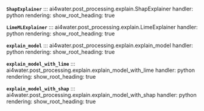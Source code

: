 **`ShapExplainer`**
::: ai4water.post_processing.explain.ShapExplainer
    handler: python
    rendering:
        show_root_heading: true

**`LimeMLExplainer`**
::: ai4water.post_processing.explain.LimeExplainer
    handler: python
    rendering:
        show_root_heading: true

**`explain_model`**
::: ai4water.post_processing.explain.explain_model
    handler: python
    rendering:
        show_root_heading: true

**`explain_model_with_lime`**
::: ai4water.post_processing.explain.explain_model_with_lime
    handler: python
    rendering:
        show_root_heading: true

**`explain_model_with_shap`**
::: ai4water.post_processing.explain.explain_model_with_shap
    handler: python
    rendering:
        show_root_heading: true
